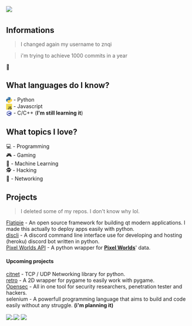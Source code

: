 <h1>
    <img src="https://github-readme-stats.vercel.app/api?username=znqi&show_icons=True&custom_title=Statistic&count_private=True&hide=issues,contribs">
</h1>

## Informations
> I changed again my username to znqi<br>

> i'm trying to achieve 1000 commits in a year<br>

🏡

## What languages do I know?

<img src="images/python-logo.png" width="16" align="center"> - Python</br>
<img src="images/js.png" width="16" align="center"> - Javascript</br>
<img src="images/c-programming.png" width="16" align="center"> - C/C++ (__I'm still learning it__)

## What topics I love?

💻 - Programming</br>
🎮 - Gaming</br>
🧠 - Machine Learning</br>
🕵️‍ - Hacking</br>
🔌 - Networking</br>

## Projects
> I deleted some of my repos. I don't know why lol.

[Flatipie](https://github.com/flatipie/flatipie) - An open source framework for building qt modern applications. I made this actually to deploy apps easily with python.<br>
[discli](https://github.com/znqi/discli) - A discord command line interface use for developing and hosting (heroku) discord bot written in python.<br>
[Pixel Worlds API](https://github.com/znqi/pixelworldsapi) - A python wrapper for [**Pixel Worlds**](https://store.steampowered.com/app/636040/Pixel_Worlds_MMO_Sandbox/)' data.</br>
#### Upcoming projects

[citnet](https://github.com/zenqiproject/citnet) - TCP / UDP Networking library for python.</br>
[retro](https://github.com/zenqiproject/retro) - A 2D wrapper for pygame to easily work with pygame.</br>
[Opensec](https://github.com/serumsecurity/opensec) - All in one tool for security researchers, penetration tester and hackers.</br>
selenium - A powerfull programming language that aims to build and code easily without any struggle. **(i'm planning it)**

<a href="https://github.com/flatipie/Flatipie">
  <img align="center" src="https://github-readme-stats.vercel.app/api/pin/?username=flatipie&repo=flatipie" />
</a>

<a>
  <img align="center" src="https://github-readme-stats.vercel.app/api/top-langs/?username=znqi&hide=css,html&layout=compact&card_width=350">
</a>

<a href="https://github.com/serumstudio/microphone">
  <img align="center" src="https://github-readme-stats.vercel.app/api/pin/?username=serumstudio&repo=microphone" />
</a>
